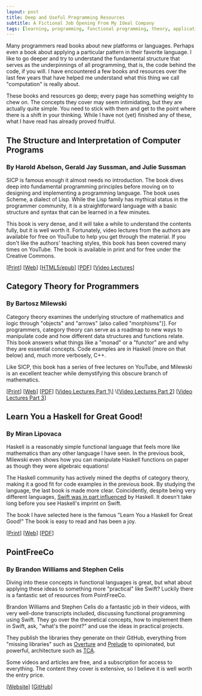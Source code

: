 ```yaml
---
layout: post
title: Deep and Useful Programming Resources
subtitle: A Fictional Job Opening From My Ideal Company
tags: [learning, programming, functional programming, theory, applications]
---
```


Many programmers read books about new platforms or languages. Perhaps even a book about applying a particular pattern in their favorite language. I like to go deeper and try to understand the fundamental structure that serves as the underpinnings of all programming, that is, the code behind the code, if you will. I have encountered a few books and resources over the last few years that have helped me understand what this thing we call "computation" is really about.

These books and resources go deep; every page has something weighty to chew on. The concepts they cover may seem intimidating, but they are actually quite simple. You need to stick with them and get to the point where there is a shift in your thinking. While I have not (yet) finished any of these, what I have read has already proved fruitful.

## The Structure and Interpretation of Computer Programs
### By Harold Abelson, Gerald Jay Sussman, and Julie Sussman

SICP is famous enough it almost needs no introduction. The book dives deep into fundamental programming principles before moving on to designing and implementing a programming language. The book uses Scheme, a dialect of Lisp. While the Lisp family has mythical status in the programmer community, it is a straightforward language with a basic structure and syntax that can be learned in a few minutes.

This book is very dense, and it will take a while to understand the contents fully, but it is well worth it. Fortunately, video lectures from the authors are available for free on YouTube to help you get through the material. If you don't like the authors' teaching styles, this book has been covered many times on YouTube. The book is available in print and for free under the Creative Commons.

\[[Print](https://www.amazon.com/Structure-Interpretation-Computer-Programs-Engineering/dp/0262510871)\] \[[Web](https://mitp-content-server.mit.edu/books/content/sectbyfn/books_pres_0/6515/sicp.zip/index.html)\] \[[HTML5/epub](https://sicpebook.wordpress.com)\] \[[PDF](https://github.com/sarabander/sicp-pdf)\] \[[Video Lectures](https://www.youtube.com/watch?v=-J_xL4IGhJA&list=PLE18841CABEA24090)\]


## Category Theory for Programmers
### By Bartosz Milewski

Category theory examines the underlying structure of mathematics and logic through "objects" and "arrows" (also called "morphisms")\]. For programmers, category theory can serve as a roadmap to new ways to manipulate code and how different data structures and functions relate. This book answers what things like a "monad" or a "functor" are and why they are essential concepts. Code examples are in Haskell (more on that below) and, much more verbosely, C++.

Like SICP, this book has a series of free lectures on YouTube, and Milewski is an excellent teacher while demystifying this obscure branch of mathematics.

\[[Print](https://www.blurb.com/b/9621951-category-theory-for-programmers-new-edition-hardco)\] \[[Web](https://bartoszmilewski.com/2014/10/28/category-theory-for-programmers-the-preface/)\] \[[PDF](https://github.com/hmemcpy/milewski-ctfp-pdf)\] \[[Video Lectures Part 1](https://www.youtube.com/watch?v=I8LbkfSSR58&list=PLbgaMIhjbmEnaH_LTkxLI7FMa2HsnawM_)\] \[[Video Lectures Part 2](https://www.youtube.com/watch?v=3XTQSx1A3x8&list=PLbgaMIhjbmElia1eCEZNvsVscFef9m0dm)\] \[[Video Lectures Part 3](https://www.youtube.com/watch?v=F5uEpKwHqdk&list=PLbgaMIhjbmEn64WVX4B08B4h2rOtueWIL)\]

## Learn You a Haskell for Great Good!
### By Miran Lipovaca

Haskell is a reasonably simple functional language that feels more like mathematics than any other language I have seen. In the previous book, Milewski even shows how you can manipulate Haskell functions on paper as though they were algebraic equations!

The Haskell community has actively mined the depths of category theory, making it a good fit for code examples in the previous book. By studying the language, the last book is made more clear. Coincidently, despite being very different languages, [Swift was in part influenced](https://nondot.org/sabre/) by Haskell. It doesn't take long before you see Haskell's imprint on Swift.

The book I have selected here is the famous "Learn You a Haskell for Great Good!" The book is easy to read and has been a joy.

\[[Print](https://nostarch.com/lyah.htm)\] \[[Web](http://learnyouahaskell.com/chapters)\] \[[PDF](http://learnyouahaskell.com/learnyouahaskell.pdf)\]

## PointFreeCo
### By Brandon Williams and Stephen Celis

Diving into these concepts in functional languages is great, but what about applying these ideas to something more "practical" like Swift? Luckily there is a fantastic set of resources from PointFreeCo.

Brandon Williams and Stephen Celis do a fantastic job in their videos, with very well-done transcripts included, discussing functional programming using Swift. They go over the theoretical concepts, how to implement them in Swift, ask, "what's the point?" and use the ideas in practical projects.

They publish the libraries they generate on their GitHub, everything from "missing libraries" such as [Overture](https://github.com/pointfreeco/swift-overture) and [Prelude](https://github.com/pointfreeco/swift-prelude) to opinionated, but powerful, architecture such as [TCA](https://github.com/pointfreeco/swift-composable-architecture).

Some videos and articles are free, and a subscription for access to everything. The content they cover is extensive, so I believe it is well worth the entry price.

\[[Website](https://www.pointfree.co)\] \[[GitHub](https://github.com/pointfreeco)\]